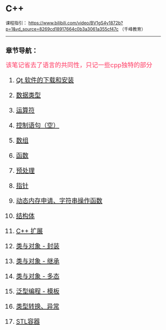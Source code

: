 # C++
课程指引： https://www.bilibili.com/video/BV1gS4y1872b?p=1&vd_source=8269cd18917664c0b3a3061a355cf47c （千峰教育）

---
## 章节导航：
<div style="font-size:20px;">
<div style="color:rgb(255,60,100);">该笔记省去了语言的共同性，只记一些cpp独特的部分
</div>

1. [Qt 软件的下载和安装](cpp/cpp-note/1.md)
2. [数据类型](cpp/cpp-note/2.md)
3. [运算符](cpp/cpp-note/3.md)
4. [控制语句（空）]()
5. [数组](cpp/cpp-note/5.md)
6. [函数](cpp/cpp-note/6.md)
7. [预处理](cpp/cpp-note/7.md)
8. [指针](cpp/cpp-note/8.md)
9. [动态内存申请、字符串操作函数](cpp/cpp-note/9.md)
10. [结构体](cpp/cpp-note/10.md)


11. [C++ 扩展](cpp/cpp-note/11.md)
12. [类与对象 - 封装](cpp/cpp-note/12.md)
13. [类与对象 - 继承](cpp/cpp-note/13.md)
14. [类与对象 - 多态](cpp/cpp-note/14.md)
15. [泛型编程 - 模板](cpp/cpp-note/15.md)
16. [类型转换、异常](cpp/cpp-note/16.md)
17. [STL容器](cpp/cpp-note/17.md)
</div>